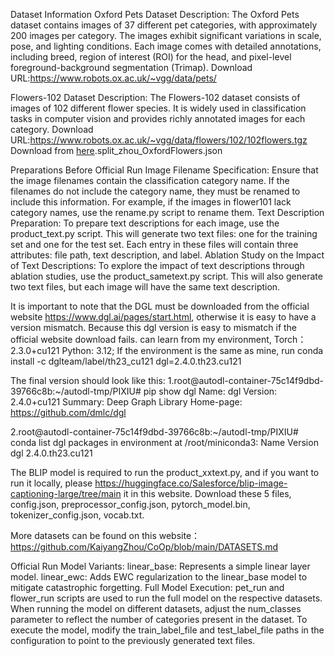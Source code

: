 Dataset Information
Oxford Pets Dataset
Description: The Oxford Pets dataset contains images of 37 different pet categories, with approximately 200 images per category. 
The images exhibit significant variations in scale, pose, and lighting conditions. Each image comes with detailed annotations, 
including breed, region of interest (ROI) for the head, and pixel-level foreground-background segmentation (Trimap).
Download URL:https://www.robots.ox.ac.uk/~vgg/data/pets/

Flowers-102 Dataset
Description: The Flowers-102 dataset consists of images of 102 different flower species. 
It is widely used in classification tasks in computer vision and provides richly annotated images for each category.
Download URL:https://www.robots.ox.ac.uk/~vgg/data/flowers/102/102flowers.tgz
Download from [here](https://drive.google.com/file/d/1Pp0sRXzZFZq15zVOzKjKBu4A9i01nozT/view).split_zhou_OxfordFlowers.json

Preparations Before Official Run
Image Filename Specification:
Ensure that the image filenames contain the classification category name. If the filenames do not include the category name,
they must be renamed to include this information. For example, if the images in flower101 lack category names, use the rename.py script to rename them.
Text Description Preparation:
To prepare text descriptions for each image, use the product_text.py script. This will generate two text files: one for the training set and one for the test set. 
Each entry in these files will contain three attributes: file path, text description, and label.
Ablation Study on the Impact of Text Descriptions:
To explore the impact of text descriptions through ablation studies, use the product_sametext.py script. 
This will also generate two text files, but each image will have the same text description.

It is important to note that the DGL must be downloaded from the official website https://www.dgl.ai/pages/start.html, otherwise it is easy to have a version mismatch.
Because this dgl version is easy to mismatch if the official website download fails. can learn from my environment,
Torch：2.3.0+cu121
Python: 3.12;
If the environment is the same as mine, run conda install -c dglteam/label/th23_cu121 dgl=2.4.0.th23.cu121

The final version should look like this:
1.root@autodl-container-75c14f9dbd-39766c8b:~/autodl-tmp/PIXIU# pip show dgl
Name: dgl
Version: 2.4.0+cu121
Summary: Deep Graph Library
Home-page: https://github.com/dmlc/dgl

2.root@autodl-container-75c14f9dbd-39766c8b:~/autodl-tmp/PIXIU# conda list dgl
packages in environment at /root/miniconda3:
Name                    Version                   
dgl             			2.4.0.th23.cu121     


The BLIP model is required to run the product_xxtext.py, and if you want to run it locally, please https://huggingface.co/Salesforce/blip-image-captioning-large/tree/main it in this website. Download these 5 files, config.json, preprocessor_config.json, pytorch_model.bin, tokenizer_config.json, vocab.txt.

More datasets can be found on this website：https://github.com/KaiyangZhou/CoOp/blob/main/DATASETS.md

Official Run
Model Variants:
linear_base: Represents a simple linear layer model.
linear_ewc: Adds EWC regularization to the linear_base model to mitigate catastrophic forgetting.
Full Model Execution:
pet_run and flower_run scripts are used to run the full model on the respective datasets.
When running the model on different datasets, adjust the num_classes parameter to reflect the number of categories present in the dataset.
To execute the model, modify the train_label_file and test_label_file paths in the configuration to point to the previously generated text files.
